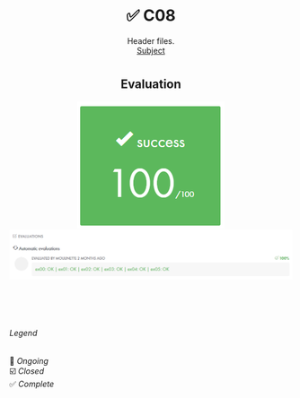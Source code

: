 # <h1 align="center"> :white_check_mark: C08</h1>
<p align="center">
Header files.<br>
<a href="../Resources/Subjects/en.subject_C08.pdf">Subject</a>
</p>

# <h2 align="center"> Evaluation </h1>
<p align="center">
<a><img src="../Resources/Evals/grade_C08.png" alt="evaluation2" class="centerImage"/></a><br />
<a><img src="../Resources/Evals/grades_C08.png" alt="evaluation" width=1000 class="centerImage"/></a><br />
</p>

<br>
<br>
<br>

###### Legend
:black_square_button: _Ongoing_<br />
:ballot_box_with_check: _Closed_<br />
:white_check_mark: _Complete_<br />
